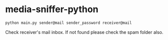 # media-sniffer-python

```
python main.py sender@mail sender_password receiver@mail
```
Check receiver's mail inbox. If not found please check the spam folder also.
